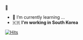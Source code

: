 👋
- 🌱 I’m currently learning ...
- :kr: **I'm working in South Korea**


[![Hits](https://hits.seeyoufarm.com/api/count/incr/badge.svg?url=https%3A%2F%2Fgithub.com%2Fonline5880&count_bg=%235D6657&title_bg=%23555555&icon=unrealengine.svg&icon_color=%23E7E7E7&title=visitor&edge_flat=false)](https://hits.seeyoufarm.com) 

<!--
**online5880/online5880** is a ✨ _special_ ✨ repository because its `README.md` (this file) appears on your GitHub profile.

Here are some ideas to get you started:

- 🔭 I’m currently working on ...
- 🌱 I’m currently learning ...
- 👯 I’m looking to collaborate on ...
- 🤔 I’m looking for help with ...
- 💬 Ask me about ...
- 📫 How to reach me: ...
- 😄 Pronouns: ...
- ⚡ Fun fact: ...
- 🌱 I’m currently learning ...
-->
